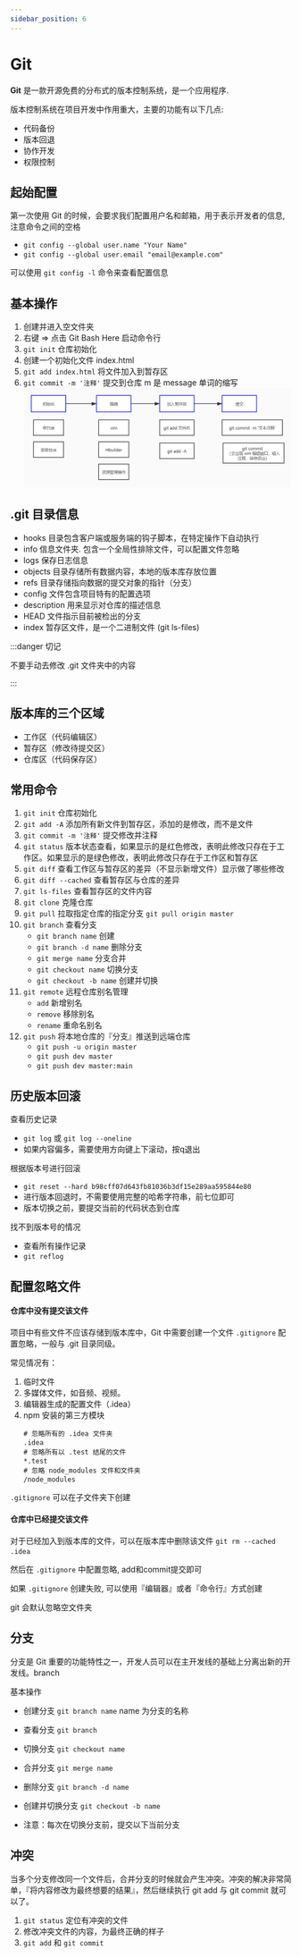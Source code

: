 ```yaml
---
sidebar_position: 6
---
```


# Git

**Git** 是一款开源免费的分布式的版本控制系统，是一个应用程序.

版本控制系统在项目开发中作用重大，主要的功能有以下几点:

- 代码备份
- 版本回退
- 协作开发
- 权限控制

## 起始配置

第一次使用 Git 的时候，会要求我们配置用户名和邮箱，用于表示开发者的信息, 注意命令之间的空格

- `git config --global user.name "Your Name"`
- `git config --global user.email "email@example.com" `

可以使用 `git config -l` 命令来查看配置信息

## 基本操作

1. 创建并进入空文件夹
2. 右键 => 点击 Git Bash Here 启动命令行
3. `git init` 仓库初始化
4. 创建一个初始化文件 index.html
5. `git add index.html` 将文件加入到暂存区
6. `git commit -m '注释'` 提交到仓库 m 是 message 单词的缩写
   ![](./img/git.png)

## .git 目录信息

- hooks 目录包含客户端或服务端的钩子脚本，在特定操作下自动执行
- info 信息文件夹. 包含一个全局性排除文件，可以配置文件忽略
- logs 保存日志信息
- objects 目录存储所有数据内容，本地的版本库存放位置
- refs 目录存储指向数据的提交对象的指针（分支）
- config 文件包含项目特有的配置选项
- description 用来显示对仓库的描述信息
- HEAD 文件指示目前被检出的分支
- index 暂存区文件，是一个二进制文件 (git ls-files)

:::danger 切记

不要手动去修改 .git 文件夹中的内容

:::

## 版本库的三个区域

- 工作区（代码编辑区）
- 暂存区（修改待提交区）
- 仓库区（代码保存区）

## 常用命令

1. `git init` 仓库初始化
2. `git add -A` 添加所有新文件到暂存区，添加的是修改，而不是文件
3. `git commit -m '注释'` 提交修改并注释
4. `git status` 版本状态查看，如果显示的是红色修改，表明此修改只存在于工作区。如果显示的是绿色修改，表明此修改只存在于工作区和暂存区
5. `git diff` 查看工作区与暂存区的差异（不显示新增文件）显示做了哪些修改
6. `git diff --cached` 查看暂存区与仓库的差异
7. `git ls-files` 查看暂存区的文件内容
8. `git clone` 克隆仓库
9. `git pull` 拉取指定仓库的指定分支 `git pull origin master`
10. `git branch` 查看分支
    - `git branch name` 创建
    - `git branch -d name` 删除分支
    - `git merge name` 分支合并
    - `git checkout name` 切换分支
    - `git checkout -b name` 创建并切换
11. `git remote` 远程仓库别名管理
    - `add` 新增别名
    - `remove` 移除别名
    - `rename` 重命名别名
12. `git push` 将本地仓库的『分支』推送到远端仓库
    - `git push -u origin master`
    - `git push dev master`
    - `git push dev master:main`

## 历史版本回滚

查看历史记录

- `git log` 或 `git log --oneline`
- 如果内容偏多，需要使用方向键上下滚动，按q退出

根据版本号进行回滚

- `git reset --hard b98cff07d643fb81036b3df15e289aa595844e80`
- 进行版本回退时，不需要使用完整的哈希字符串，前七位即可
- 版本切换之前，要提交当前的代码状态到仓库

找不到版本号的情况

- 查看所有操作记录
- `git reflog`

## 配置忽略文件

#### 仓库中没有提交该文件

项目中有些文件不应该存储到版本库中，Git 中需要创建一个文件 `.gitignore` 配置忽略，一般与 .git 目录同级。

常见情况有：

1. 临时文件
2. 多媒体文件，如音频、视频。
3. 编辑器生成的配置文件（.idea）
4. npm 安装的第三方模块
    ```
   # 忽略所有的 .idea 文件夹
   .idea
   # 忽略所有以 .test 结尾的文件
   *.test
   # 忽略 node_modules 文件和文件夹
   /node_modules
   ```

`.gitignore` 可以在子文件夹下创建

#### 仓库中已经提交该文件

对于已经加入到版本库的文件，可以在版本库中删除该文件 `git rm --cached .idea`

然后在 `.gitignore` 中配置忽略, add和commit提交即可

如果 `.gitignore` 创建失败, 可以使用『编辑器』或者『命令行』方式创建

git 会默认忽略空文件夹

## 分支

分支是 Git 重要的功能特性之一，开发人员可以在主开发线的基础上分离出新的开发线。branch

基本操作

- 创建分支 `git branch name` name 为分支的名称

- 查看分支 `git branch`

- 切换分支 `git checkout name`

- 合并分支 `git merge name`

- 删除分支 `git branch -d name`

- 创建并切换分支 `git checkout -b name`

- 注意：每次在切换分支前，提交以下当前分支

## 冲突

当多个分支修改同一个文件后，合并分支的时候就会产生冲突。冲突的解决非常简单，『将内容修改为最终想要的结果』，然后继续执行 git add 与 git commit 就可以了。

1. `git status` 定位有冲突的文件
2. 修改冲突文件的内容，为最终正确的样子
3. `git add` 和 `git commit`

